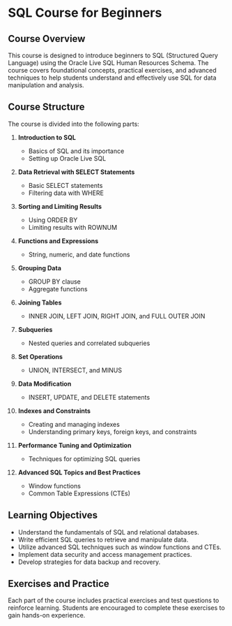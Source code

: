 # SQL Course for Beginners

## Course Overview
This course is designed to introduce beginners to SQL (Structured Query Language) using the Oracle Live SQL Human Resources Schema. The course covers foundational concepts, practical exercises, and advanced techniques to help students understand and effectively use SQL for data manipulation and analysis.

## Course Structure
The course is divided into the following parts:

1. **Introduction to SQL**
   - Basics of SQL and its importance
   - Setting up Oracle Live SQL

2. **Data Retrieval with SELECT Statements**
   - Basic SELECT statements
   - Filtering data with WHERE

3. **Sorting and Limiting Results**
   - Using ORDER BY
   - Limiting results with ROWNUM

4. **Functions and Expressions**
   - String, numeric, and date functions

5. **Grouping Data**
   - GROUP BY clause
   - Aggregate functions

6. **Joining Tables**
   - INNER JOIN, LEFT JOIN, RIGHT JOIN, and FULL OUTER JOIN

7. **Subqueries**
   - Nested queries and correlated subqueries

8. **Set Operations**
   - UNION, INTERSECT, and MINUS

9. **Data Modification**
   - INSERT, UPDATE, and DELETE statements

11. **Indexes and Constraints**
    - Creating and managing indexes
    - Understanding primary keys, foreign keys, and constraints

12. **Performance Tuning and Optimization**
    - Techniques for optimizing SQL queries

15. **Advanced SQL Topics and Best Practices**
    - Window functions
    - Common Table Expressions (CTEs)

## Learning Objectives
- Understand the fundamentals of SQL and relational databases.
- Write efficient SQL queries to retrieve and manipulate data.
- Utilize advanced SQL techniques such as window functions and CTEs.
- Implement data security and access management practices.
- Develop strategies for data backup and recovery.

## Exercises and Practice
Each part of the course includes practical exercises and test questions to reinforce learning. Students are encouraged to complete these exercises to gain hands-on experience.